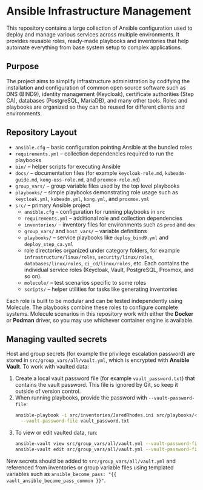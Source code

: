 # Ansible Infrastructure Management

This repository contains a large collection of Ansible configuration used to deploy and manage
various services across multiple environments.  It provides reusable roles, ready-made playbooks
and inventories that help automate everything from base system setup to complex applications.

## Purpose
The project aims to simplify infrastructure administration by codifying the installation and
configuration of common open source software such as DNS (BIND9), identity management (Keycloak),
certificate authorities (Step CA), databases (PostgreSQL, MariaDB), and many other tools.  Roles
and playbooks are organized so they can be reused for different clients and environments.

## Repository Layout
- `ansible.cfg` – basic configuration pointing Ansible at the bundled roles
- `requirements.yml` – collection dependencies required to run the playbooks
- `bin/` – helper scripts for executing Ansible
- `docs/` – documentation files (for example `keycloak-role.md`,
  `kubeadm-guide.md`, `kong-oss-role.md`, and `proxmox-role.md`)
- `group_vars/` – group variable files used by the top level playbooks
 - `playbooks/` – simple playbooks demonstrating role usage such as `keycloak.yml`, `kubeadm.yml`, `kong.yml`, and `proxmox.yml`
- `src/` – primary Ansible project
  - `ansible.cfg` – configuration for running playbooks in `src`
  - `requirements.yml` – additional role and collection dependencies
  - `inventories/` – inventory files for environments such as `prod` and `dev`
  - `group_vars/` and `host_vars/` – variable definitions
  - `playbooks/` – service playbooks like `deploy_bind9.yml` and `deploy_step_ca.yml`
  - role directories organized under category folders, for example
    `infrastructure/linux/roles`, `security/linux/roles`, `databases/linux/roles`,
    `ci_cd/linux/roles`, etc. Each contains the individual service roles (Keycloak,
    Vault, PostgreSQL, Proxmox, and so on).
  - `molecule/` – test scenarios specific to some roles
  - `scripts/` – helper utilities for tasks like generating inventories

Each role is built to be modular and can be tested independently using Molecule.  The playbooks
combine these roles to configure complete systems. Molecule scenarios in this repository work with
either the **Docker** or **Podman** driver, so you may use whichever container engine is available.

## Managing vaulted secrets

Host and group secrets (for example the privilege escalation password) are stored in
`src/group_vars/all/vault.yml`, which is encrypted with **Ansible Vault**. To work with vaulted
data:

1. Create a local vault password file (for example `vault_password.txt`) that contains the vault
   password. This file is ignored by Git, so keep it outside of version control.
2. When running playbooks, provide the password with `--vault-password-file`:
   ```bash
   ansible-playbook -i src/inventories/JaredRhodes.ini src/playbooks/<playbook>.yml \
     --vault-password-file vault_password.txt
   ```
3. To view or edit vaulted data, run:
   ```bash
   ansible-vault view src/group_vars/all/vault.yml --vault-password-file vault_password.txt
   ansible-vault edit src/group_vars/all/vault.yml --vault-password-file vault_password.txt
   ```

New secrets should be added to `src/group_vars/all/vault.yml` and referenced from inventories or
group variable files using templated variables such as
`ansible_become_pass: "{{ vault_ansible_become_pass_common }}"`.
